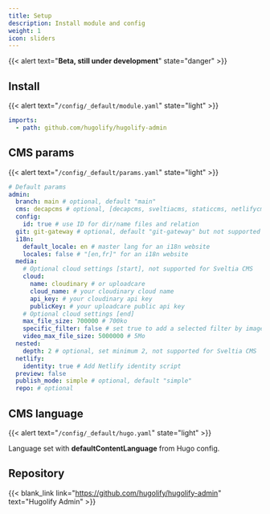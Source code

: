 ```yaml
---
title: Setup
description: Install module and config
weight: 1
icon: sliders
---
```


{{< alert text="**Beta, still under development**" state="danger" >}}


## Install

{{< alert text="`/config/_default/module.yaml`" state="light" >}}

```yml
imports:
  - path: github.com/hugolify/hugolify-admin
```

## CMS params

{{< alert text="`/config/_default/params.yaml`" state="light" >}}

```yml
# Default params
admin:
  branch: main # optional, default "main"
  cms: decapcms # optional, [decapcms, sveltiacms, staticcms, netlifycms] 
  config:
    id: true # use ID for dir/name files and relation
  git: git-gateway # optional, default "git-gateway" but not supported for Sveltia CMS
  i18n:
    default_locale: en # master lang for an i18n website 
    locales: false # "[en,fr]" for an i18n website
  media:
    # Optional cloud settings [start], not supported for Sveltia CMS
    cloud:
      name: cloudinary # or uploadcare
      cloud_name: # your cloudinary cloud name
      api_key: # your cloudinary api key
      publicKey: # your uploadcare public api key
    # Optional cloud settings [end] 
    max_file_size: 700000 # 700ko
    specific_filter: false # set true to add a selected filter by image
    video_max_file_size: 5000000 # 5Mo
  nested:
    depth: 2 # optional, set minimum 2, not supported for Sveltia CMS
  netlify:
    identity: true # Add Netlify identity script
  preview: false
  publish_mode: simple # optional, default "simple"
  repo: # optional

```

## CMS language

{{< alert text="`/config/_default/hugo.yaml`" state="light" >}}

Language set with **defaultContentLanguage** from Hugo config.

## Repository

{{< blank_link link="https://github.com/hugolify/hugolify-admin" text="Hugolify Admin" >}}
